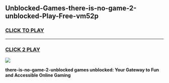 
## Unblocked-Games-there-is-no-game-2-unblocked-Play-Free-vm52p
<h3>
<a href="https://premium76.site?title=there-is-no-game-2-unblocked&ref=10A">CLICK TO PLAY</a></h3>
<hr>

<h3>
<a href="https://premium76.site?title=there-is-no-game-2-unblocked&ref=10A">CLICK 2 PLAY</a>
  
</h3>

<a href="https://premium76.site?title=there-is-no-game-2-unblocked&ref=10A"><img src="https://clearcache.store/games.png"></a>


**there-is-no-game-2-unblocked games unblocked: Your Gateway to Fun and Accessible Online Gaming**
